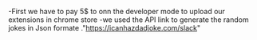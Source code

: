 -First we have to pay 5$ to onn the developer mode to upload our extensions in chrome store 
-we used the API link to generate the random jokes in Json formate ."https://icanhazdadjoke.com/slack"
